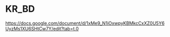 # KR_BD

https://docs.google.com/document/d/1xMe9_N1iOxwpyKBMkcCxXZ0U5Y6UyzMs1XU6SHtCw7Y/edit?tab=t.0
